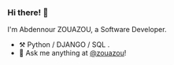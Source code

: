 ### Hi there! 👋

I'm Abdennour ZOUAZOU, a Software Developer.


- ⚒️ Python / DJANGO / SQL .
- 💭 Ask me anything at [@zouazou](https://twitter.com/zouazou)!


